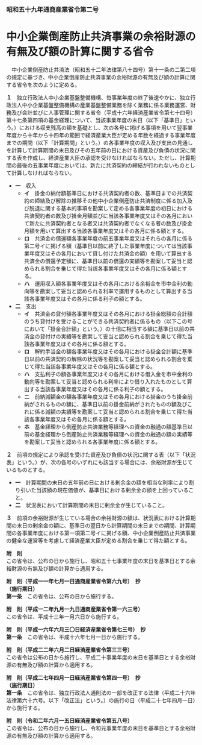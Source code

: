### 昭和五十九年通商産業省令第二号  
# 中小企業倒産防止共済事業の余裕財源の有無及び額の計算に関する省令  
　中小企業倒産防止共済法（昭和五十二年法律第八十四号）第十一条の二第二項の規定に基づき、中小企業倒産防止共済事業の余裕財源の有無及び額の計算に関する省令を次のように定める。  
  
**１**　独立行政法人中小企業基盤整備機構、毎事業年度の終了後速やかに、独立行政法人中小企業基盤整備機構の産業基盤整備業務を除く業務に係る業務運営、財務及び会計並びに人事管理に関する省令（平成十六年経済産業省令第七十四号）第十七条第四項の基金経理について、当該事業年度の末日（以下「基準日」という。）における収支残高の額を基礎とし、次の各号に掲げる事項を用いて翌事業年度から十年から十四年の範囲で経済産業大臣が定める年数を経過する事業年度までの期間（以下「計算期間」という。）の各事業年度の収入及び支出の見通しを計算して計算期間の末日及びその五年前の日における資産及び負債の状況に関する表を作成し、経済産業大臣の承認を受けなければならない。ただし、計算期間の最後の五事業年度においては、新たに共済契約の締結が行われないものとして計算しなければならない。  
* **一**　収入  
	* **イ**　掛金の納付額基準日における共済契約者の数、基準日までの共済契約の締結及び解除の推移その他中小企業倒産防止共済制度に係る加入及び脱退に関する基本的事項を勘案して定める各事業年度の初日における共済契約者の数及び掛金月額並びに当該各事業年度又はその各月において新たに共済契約者となる者又は共済契約者でなくなる者の数及び掛金月額を用いて算出する当該各事業年度又はその各月に係る額とする。  
	* **ロ**　共済金の償還額各事業年度の前五事業年度又はそれらの各月に係る第二号イに掲げる額（基準日以前に終了した事業年度については当該事業年度又はその各月において貸し付けた共済金の額）を用いて算出する共済金の償還予定額に、基準日以前の償還の実績等を勘案して妥当と認められる割合を乗じて得た当該各事業年度又はその各月に係る額とする。  
	* **ハ**　運用収入額各事業年度又はその各月における余裕金を市中金利の動向等を勘案して妥当と認められる利率で運用するものとして算出する当該各事業年度又はその各月に係る利子の額とする。  
* **二**　支出  
	* **イ**　共済金の貸付額各事業年度又はその各月における掛金総額の合計額のうち貸付けを受けることができる共済契約者に係るもの（以下この号において「掛金合計額」という。）の十倍に相当する額に基準日以前の共済金の貸付けの実績等を勘案して妥当と認められる割合を乗じて得た当該各事業年度又はその各月に係る額とする。  
	* **ロ**　解約手当金の額各事業年度又はその各月における掛金合計額に基準日以前の共済契約の解除の状況等を勘案して妥当と認められる割合を乗じて得た当該各事業年度又はその各月に係る額とする。  
	* **ハ**　支払利子の額各事業年度又はその各月における借入金を市中金利の動向等を勘案して妥当と認められる利率により借り入れたものとして算出する当該各事業年度又はその各月に係る利子の額とする。  
	* **ニ**　前納減額金の額各事業年度又はその各月における掛金のうち掛金前納がされるものの額に、基準日以前の掛金前納がされたものの額及びこれに係る減額の実績等を勘案して妥当と認められる割合を乗じて得た当該各事業年度又はその各月に係る額とする。  
	* **ホ**　基金経理から倒産防止共済業務等経理への資金の融通の額基準日以前の基金経理から倒産防止共済業務等経理への資金の融通の額の実績等を勘案して妥当と認められる各事業年度に係る額とする。  
  
**２**　前項の規定により承認を受けた資産及び負債の状況に関する表（以下「状況表」という。）が、次の各号のいずれにも該当する場合には、余裕財源が生じているものとする。  
* **一**　計算期間の末日の五年前の日における剰余金の額を相当な利率により割り引いた当該額の現在価値が、基準日における剰余金の額を上回っていること。  
* **二**　状況表において計算期間の末日に剰余金が生じていること。  
  
**３**　前項の余裕財源が生じている場合の余裕財源の額は、状況表における計算期間の末日の剰余金の額に、基準日の翌日から計算期間の末日までの期間、計算期間の各事業年度における第一項第二号イに掲げる額、中小企業倒産防止共済事業の健全な運営等を考慮して経済産業大臣が定める割合を乗じて得た額とする。  
  
**附　則**  
この省令は、公布の日から施行し、昭和五十七事業年度の末日を基準日とする余裕財源の有無及び額の計算から適用する。  
  
**附　則（平成一一年七月一日通商産業省令第六九号）　抄**  
**（施行期日）**  
**第一条**　この省令は、公布の日から施行する。  
  
**附　則（平成一二年九月一九日通商産業省令第一六三号）**  
この省令は、平成十三年一月六日から施行する。  
  
**附　則（平成一六年六月三〇日経済産業省令第七三号）　抄**  
**第一条**　この省令は、平成十六年七月一日から施行する。  
  
**附　則（平成二二年六月二日経済産業省令第三三号）**  
この省令は公布の日から施行し、平成二十事業年度の末日を基準日とする余裕財源の有無及び額の計算から適用する。  
  
**附　則（平成二七年四月一日経済産業省令第四一号）　抄**  
**（施行期日）**  
**第一条**　この省令は、独立行政法人通則法の一部を改正する法律（平成二十六年法律第六十六号。以下「改正法」という。）の施行の日（平成二十七年四月一日）から施行する。  
  
**附　則（令和二年六月一五日経済産業省令第五八号）**  
この省令は、公布の日から施行し、令和元事業年度の末日を基準日とする余裕財源の有無及び額の計算から適用する。  
  
